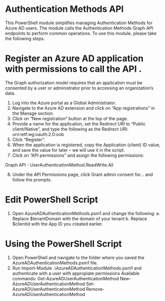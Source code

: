 # Authentication Methods API

This PowerShell module simplifies managing Authentication Methods for Azure AD users. The module calls the Authentication Methods Graph API endpoints to perform common operations. 
To use this module, please take the following steps.

#   Register an Azure AD application with permissions to call the API .

The Graph authorization model requires that an application must be consented by a user or administrator prior to accessing an organization’s data.  
1.	Log into the Azure portal as a Global Administrator.
2.	Navigate to the Azure AD extension and click on “App registrations” in the Manage section.
3.	Click on “New registration” button at the top of the page.
4.	Provide a name for the application, set the Redirect URI to “Public client/Native”, and type the following as the Redirect URI:
urn:ietf:wg:oauth:2.0:oob
5.	Click “Register”.
6.	When the application is registered, copy the Application (client) ID value, and save the value for later – we will use it in the script.
7.	Click on “API permissions” and assign the following permissions:

  Graph API - UserAuthenticationMethod.ReadWrite.All

8.	Under the API Permissions page, click Grant admin consent for… and follow the prompts.

#   Edit PowerShell Script

1.	Open AzureADAuthenticationMethods.psm1 and change the following: 
  a.	Replace $tenantDomain with the domain of your tenant
  b.	Replace $clientId with the App ID you created earlier. 
 
#   Using the PowerShell Script

1.	Open PowerShell and navigate to the folder where you saved the AzureADAuthenticationMethods.psm1 file.
2.  Run Import-Module .\AzureADAuthenticationMethods.psm1 and authenticate with a user with appropiate permissions
Available commands:
Get-AzureADUserAuthenticationMethod
New-AzureADUserAuthenticationMethod
Set-AzureADUserAuthenticationMethod
Remove-AzureADUserAuthenticationMethod
